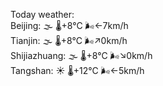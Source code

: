 Today weather:  
Beijing: 🌫  🌡️+8°C 🌬️←7km/h  
Tianjin: 🌫  🌡️+8°C 🌬️↗0km/h  
Shijiazhuang: 🌫  🌡️+8°C 🌬️↘0km/h  
Tangshan: ☀️ 🌡️+12°C 🌬️←5km/h  
